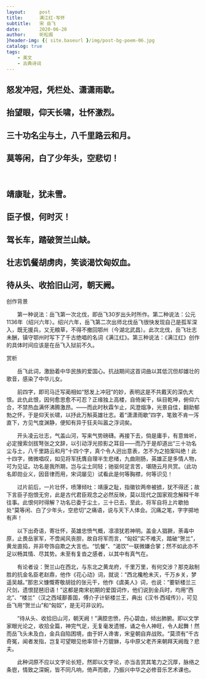 ```yaml
---
layout:     post
title:      满江红·写怀
subtitle:   宋 岳飞
date:       2020-06-20
author:     听松阁
}header-img: {{ site.baseurl }/img/post-bg-poem-06.jpg
catalog: true
tags:
    - 美文
    - 古典诗词
---
```


## 怒发冲冠，凭栏处、潇潇雨歇。
## 抬望眼，仰天长啸，壮怀激烈。
## 三十功名尘与土，八千里路云和月。
## 莫等闲，白了少年头，空悲切！
&nbsp;
## 靖康耻，犹未雪。
## 臣子恨，何时灭！
## 驾长车，踏破贺兰山缺。
## 壮志饥餐胡虏肉，笑谈渴饮匈奴血。
## 待从头、收拾旧山河，朝天阙。



创作背景

　　第一种说法：岳飞第一次北伐，即岳飞30岁出头时所作。第二种说法：公元1136年（绍兴六年）。绍兴六年，岳飞第二次出师北伐岳飞很快发现自己是孤军深入，既无援兵，又无粮草，不得不撤回鄂州（今湖北武昌）。此次北伐，岳飞壮志未酬，镇守鄂州时写下了千古绝唱的名词《满江红》。第三种说法：《满江红》创作的具体时间应该是在岳飞入狱前不久。



赏析

　　岳飞此词，激励着中华民族的爱国心。抗战期间这首词曲以其低沉但却雄壮的歌音，感染了中华儿女。

　　前四字，即司马迁写蔺相如“怒发上冲冠”的妙，表明这是不共戴天的深仇大恨。此仇此恨，因何愈思愈不可忍？正缘独上高楼，自倚阑干，纵目乾坤，俯仰六合，不禁热血满怀沸腾激昂。——而此时秋霖乍止，风澄烟净，光景自佳，翻助郁勃之怀，于是仰天长啸，以抒此万斛英雄壮志。着“潇潇雨歇”四字，笔致不肯一泻直下，方见气度渊静，便知有异于狂夫叫嚣之浮词矣。

　　开头凌云壮志，气盖山河，写来气势磅礴。再接下去，倘是庸手，有意耸听，必定搜索剑拔弩张之文辞，以引动浮光掠影之耳目——而乃于是却道出“三十功名尘与土，八千里路云和月”十四个字，真个令人迥出意表，怎不为之拍案叫绝！此十四字，微微唱叹，如见将军抚膺自理半生悲绪，九曲刚肠，英雄正是多情人物，可为见证。功名是我所期，岂与尘土同轻；驰驱何足言苦，堪随云月共赏。（此功名即勋业义，因音律而用，宋词屡见）试看此是何等胸襟，何等识见！

　　过片前后，一片壮怀，喷薄倾吐：靖康之耻，指徽钦两帝被掳，犹不得还；故下言臣子抱恨无穷，此是古代君臣观念之必然反映，莫以现代之国家观念解释千年往事。此恨何时得解？功名已委于尘土，三十已去，至此，将军自将上片歇拍处“莫等闲、白了少年头，空悲切”之痛语，说与天下人体会。沉痛之笔，字字掷地有声！

　　以下出奇语，寄壮怀，英雄忠愤气概，凛凛犹若神明。盖金人猖獗，荼毒中原，止畏岳家军，不啻闻风丧胆，故自将军而言，“匈奴”实不难灭，踏破“贺兰”，黄龙直捣，并非夸饰自欺之大言也。“饥餐”、“渴饮”一联微嫌合掌；然不如此亦不足以畅其情、尽其势。未至有复沓之感者，以其中有真气在。

　　有论者设：贺兰山在西北，与东北之黄龙府，千里万里，有何交涉？那克敌制胜的抗金名臣老赵鼎，他作《花心动》词，就说：“西北欃枪未灭，千万乡关，梦遥吴越。”那忠义慷慨寄敬胡铨的张元干，他作《虞美人》词，也说：“要斩楼兰三尺剑，遗恨琵琶旧语！”这都是南宋初期的爱国词作，他们说到金兵时，均用“西北”、“楼兰”（汉之西域鄯善国，傅介子计斩楼兰王，典出《汉书·西域传》），可见岳飞用“贺兰山”和“匈奴”，是无可非议的。

　　“待从头、收拾旧山河，朝天阙！”满腔忠愤，丹心碧血，倾出肺腑。即以文学家眼光论之，收拾全篇，神完气足，无复毫发遗憾，诵之令人神旺，令人起舞！然而岳飞头未及白，金兵自陷困境，由于奸人谗害，宋皇朝自弃战败。“莫须有”千古奇冤，闻者发指，岂复可望眼见他率领十万貔貅，与中原父老齐来朝拜天阙哉？悲夫。

　　此种词原不应以文字论长短，然即以文字论，亦当击赏其笔力之沉厚，脉络之条鬯，情致之深婉，皆不同凡响，倚声而歌，乃振兴中华之必修音乐艺术课也。
